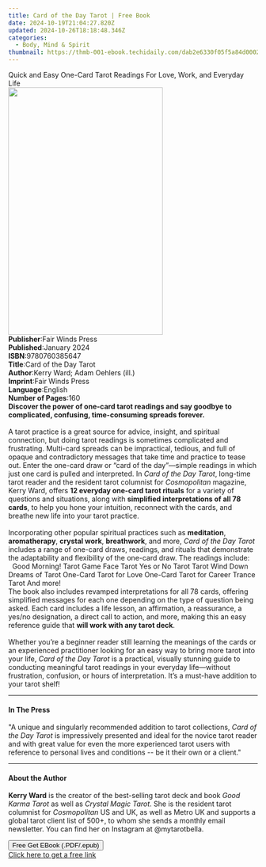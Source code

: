 ```yaml
---
title: Card of the Day Tarot | Free Book
date: 2024-10-19T21:04:27.820Z
updated: 2024-10-26T18:18:48.346Z
categories:
  - Body, Mind & Spirit
thumbnail: https://thmb-001-ebook.techidaily.com/dab2e6330f05f5a84d0002aa0203d6d9b34c08e35cc56a2898f8272e233de60c.jpg
---
```

<main id="book-container">
  <div class="flex flex-col">
    <div class="book-brief flex-1 py-6 px-4 sm:p-6 md:py-10 md:px-8">
      <!-- brief-->
      <div class="book-brief-main">
        Quick and Easy One-Card Tarot Readings For Love, Work, and Everyday Life
      </div>
    </div>
    <div
      class="book-meta-info flex-1 grid gap-4 col-start-1 col-end-3 row-start-1 sm:mb-6 sm:grid-cols-4 lg:gap-6 lg:col-start-2 lg:row-end-6 lg:row-span-6 lg:mb-0"
    >
      <div
        class="book-meta-info-left place-content-center mt-4 p-4 text-sm leading-6 col-start-2 col-span-2 dark:text-slate-400"
      >
        <img
          class="w-full h-500 object-cover rounded-lg sm:h-255 sm:col-span-2 lg:col-span-full"
          src="https://img-001-ebook.techidaily.com/a01299e37bb9725d8b93a42e5325eb5c19920f5ca237bd341075040ef3cb64b7.jpg"
          alt=""
          width="312"
          height="500"
        />
      </div>
      <div
        class="book-meta-info-right mt-2 col-start-1 row-start-2 col-span-3 self-center"
      >
        <!-- meta data  -->
        <div class="flex flex-col px-4 md:px-8">
          <div class="flex-1">
            <strong>Publisher</strong>:<span class="px-2"
              >Fair Winds Press</span
            >
          </div>
          <div class="flex-1">
            <strong>Published</strong>:<span class="px-2">January 2024</span>
          </div>
          <div class="flex-1">
            <strong>ISBN</strong>:<span class="px-2">9780760385647</span>
          </div>
          <div class="flex-1">
            <strong>Title</strong>:<span class="px-2"
              >Card of the Day Tarot</span
            >
          </div>
          <div class="flex-1">
            <strong>Author</strong>:<span class="px-2"
              >Kerry Ward; Adam Oehlers (ill.)</span
            >
          </div>
          <div class="flex-1">
            <strong>Imprint</strong>:<span class="px-2">Fair Winds Press</span>
          </div>
          <div class="flex-1">
            <strong>Language</strong>:<span class="px-2">English</span>
          </div>
          <div class="flex-1">
            <strong>Number of Pages</strong>:<span class="px-2">160</span>
          </div>
        </div>
      </div>
    </div>
    <div class="book-description flex-1 py-6 px-4 sm:p-6 md:py-10 md:px-8">
      <div class="book-description-main">
        <div accordion-content="" id="description">
          <b
            >Discover the power of one-card tarot readings and say goodbye to
            complicated, confusing, time-consuming spreads forever.</b
          ><br /><br />
          A tarot practice is a great source for advice, insight, and spiritual
          connection, but doing tarot readings is sometimes complicated and
          frustrating. Multi-card spreads can be impractical, tedious, and full
          of opaque and contradictory messages that take time and practice to
          tease out. Enter the one-card draw or “card of the day”—simple
          readings in which just one card is pulled and interpreted. In
          <i>Card of the Day Tarot</i>, long-time tarot reader and the resident
          tarot columnist for <i>Cosmopolitan</i> magazine, Kerry Ward, offers
          <b>12 everyday one-card tarot rituals</b> for a variety of questions
          and situations, along with
          <b>simplified interpretations of all 78 cards</b>, to help you hone
          your intuition, reconnect with the cards, and breathe new life into
          your tarot practice.<br />
          &nbsp;<br />
          Incorporating other popular spiritual practices such as
          <b>meditation</b>, <b>aromatherapy</b>, <b>crystal work</b>,
          <b>breathwork</b>, and more, <i>Card of the Day Tarot</i> includes a
          range of one-card draws, readings, and rituals that demonstrate the
          adaptability and flexibility of the one-card draw. The readings
          include:<br />
          &nbsp; Good Morning! Tarot Game Face Tarot Yes or No Tarot Tarot Wind
          Down Dreams of Tarot One-Card Tarot for Love One-Card Tarot for Career
          Trance Tarot And more! <br />
          The book also includes revamped interpretations for all 78 cards,
          offering simplified messages for each one depending on the type of
          question being asked. Each card includes a life lesson, an
          affirmation, a reassurance, a yes/no designation, a direct call to
          action, and more, making this an easy reference guide that
          <b>will work with any tarot deck</b>.<br /><br />
          Whether you’re a beginner reader still learning the meanings of the
          cards or an experienced practitioner looking for an easy way to bring
          more tarot into your life, <i>Card of the Day Tarot</i> is a
          practical, visually stunning guide to conducting meaningful tarot
          readings in your everyday life—without frustration, confusion, or
          hours of interpretation. It’s a must-have addition to your tarot
          shelf!
        </div>
        <div class="accordion-fader"></div>
      </div>
    </div>
    <div class="book-excerpts flex-1 py-6 px-4 sm:p-6 md:py-10 md:px-8">
      <!-- excerpts-->
      <div class="book-excerpts-main">
        <hr />
        <h4 class="placeholder placeholder-heading">
          <span>In The Press</span>
        </h4>
        <p>
          "A unique and singularly recommended addition to tarot collections,
          <i>Card of the Day Tarot</i>&nbsp;is impressively presented and ideal
          for the novice tarot reader and with great value for even the more
          experienced tarot users with reference to personal lives and
          conditions -- be it their own or a client."
        </p>
      </div>
    </div>
    <div class="book-about-author flex-1 py-6 px-4 sm:p-6 md:py-10 md:px-8">
      <!-- about author-->
      <div class="book-main-author-main">
        <hr />
        <h4 class="placeholder placeholder-heading">
          <span>About the Author</span>
        </h4>
        <p></p>
        <p>
          <b>Kerry Ward</b> is the creator of the best-selling tarot deck and
          book <i>Good Karma Tarot</i> as well as <i>Crystal Magic Tarot</i>.
          She is the resident tarot columnist for <i>Cosmopolitan</i> US and UK,
          as well as Metro UK and supports a global tarot client list of 500+,
          to whom she sends a monthly email newsletter. You can find her on
          Instagram at @mytarotbella.
        </p>
        <p></p>
      </div>
    </div>
    <div class="book-free-get flex-1 py-6 px-4 sm:p-6 md:py-10 md:px-8">
      <button
        id="btn-free-get"
        class="bg-blue-500 hover:bg-blue-700 text-white font-bold py-2 px-4 rounded"
      >
        Free Get EBook (.PDF/.epub)
      </button>
      <div id="countdown-display" class="px-2 text-lg mt-2"></div>
      <a
        id="free-link"
        class="hidden bg-blue-500 hover:bg-blue-700 text-white font-bold py-2 px-4 rounded"
        href="https://www.ebooks.com/en-us/book/210845116/card-of-the-day-tarot/kerry-ward/"
        target="_blank"
        >Click here to get a free link</a
      >
    </div>
    <script>
      let countdownTime = 0;
      let countdownInterval = null;
      document
        .getElementById('btn-free-get')
        .addEventListener('click', startCountdown);
      function startCountdown() {
        countdownTime = new Date().getTime() + 60000 * 3;
        countdownInterval = setInterval(updateCountdown, 1000);
        document.getElementById('btn-free-get').disabled = true;
        document
          .getElementById('btn-free-get')
          .classList.add('bg-gray-500', 'cursor-not-allowed');
      }
      function updateCountdown() {
        let currentTime = new Date().getTime();
        let timeLeft = countdownTime - currentTime;
        let secondsLeft = Math.floor(timeLeft / 1000);
        document.getElementById('countdown-display').innerHTML =
          `Remaining time: ${secondsLeft} seconds.`;
        if (secondsLeft <= 0) {
          clearInterval(countdownInterval);
          document.getElementById('btn-free-get').classList.add('hidden');
          document.getElementById('free-link').classList.remove('hidden');
          document.getElementById('countdown-display').innerHTML = '';
        }
      }
    </script>
  </div>
</main>

<ins class="adsbygoogle"
      style="display:block"
      data-ad-client="ca-pub-7571918770474297"
      data-ad-slot="8358498916"
      data-ad-format="auto"
      data-full-width-responsive="true"></ins>
    